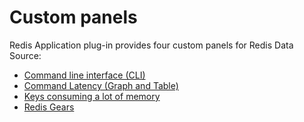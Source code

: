 # Custom panels

Redis Application plug-in provides four custom panels for Redis Data Source:

- [Command line interface (CLI)](redis-cli-panel.md)
- [Command Latency (Graph and Table)](redis-latency-panel.md)
- [Keys consuming a lot of memory](redis-keys-panel.md)
- [Redis Gears](redis-gears-panel.md)
